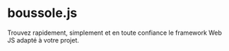 # boussole.js
Trouvez rapidement, simplement et en toute confiance le framework Web JS adapté à votre projet.
